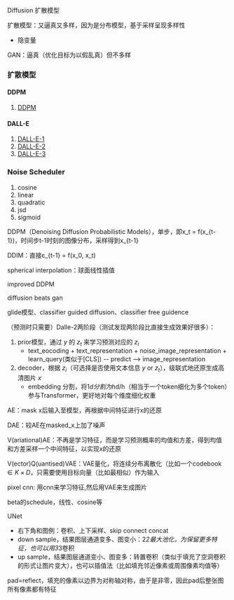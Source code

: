 Diffusion 扩散模型

扩散模型：又逼真又多样，因为是分布模型，基于采样呈现多样性

   - 隐变量
   
GAN：逼真（优化目标为以假乱真）但不多样

### 扩散模型
#### DDPM
1. [DDPM](./DDPM/DDPM)

#### DALL-E

1. [DALL-E-1](./Dalle/dalle#dalle-e-1)
2. [DALL-E-2](./Dalle/dalle#dalle-e-2)
3. [DALL-E-3](./Dalle/dalle#dalle-e-3)



### Noise Scheduler
1. cosine
2. linear
3. quadratic
4. jsd
5. sigmoid




DDPM（Denoising Diffusion Probabilistic Models），单步，即x_t = f(x_{t-1})，时间步t-1时刻的图像分布，采样得到x_{t-1}

DDIM：直接ε_{t-1} = f(x_0, x_t)

spherical interpolation：球面线性插值

improved DDPM

diffusion beats gan

glide模型、classifier guided diffusion、classifier free guidence






（预测时只需要）Dalle-2两阶段（测试发现两阶段比直接生成效果好很多）：
1. prior模型，通过 $y$ 的 $z_t$ 来学习预测对应的 $z_i$
   - text_eocoding + text_representation + noise_image_representation + learn_query(类似于[CLS]) -- predict --> image_representation
2. decoder，根据 $z_i$（可选择是否使用文本信息 $y$ or $z_t$），级联式地还原生成高清图片 $x$
   - embedding 分割，将1*d分割为h*d/h（相当于一个token细化为多个token）参与Transformer，更好地对每个维度细化权重



AE：mask x后输入至模型，再根据中间特征进行x的还原

DAE：较AE在masked_x上加了噪声

V(ariational)AE：不再是学习特征，而是学习预测概率的均值和方差，得到均值和方差采样一个中间特征，以实现x的还原

V(ector)Q(uantised)VAE：VAE量化，将连续分布离散化（比如一个codebook $\in K\times D$，只需要使用目标向量（比如最相似）作为输入

pixel cnn: 用cnn来学习特征,然后用VAE来生成图片


beta的schedule，线性、cosine等


UNet
   - 右下角和图例：卷积、上下采样、skip connect concat
   - down sample，结果图层通道变多、图变小：2*2最大池化，为保留更多特征，也可以用3*3卷积
   - up sample，结果图层通道变小、图变多：转置卷积（类似于填充了空洞卷积的形式让图片变大），也可以插值法（比如填充邻近像素或周围像素均值等）


pad=reflect，填充的像素以边界为对称轴对称，由于是非零，因此pad后整张图所有像素都有特征